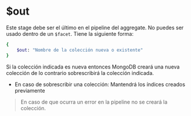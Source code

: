 # $out
Este stage debe ser el último en el pipeline del aggregate.
No puedes ser usado dentro de un `$facet`.
Tiene la siguiente forma:
```bash
{
    $out: "Nombre de la colección nueva o existente"
}
```
Si la colección indicada es nueva entonces MongoDB creará una nueva colección de lo contrario sobrescribirá la colección indicada.
- En caso de sobrescribir una colección: Mantendrá los índices creados previamente
> En caso de que ocurra un error en la pipeline no se creará la colección.
